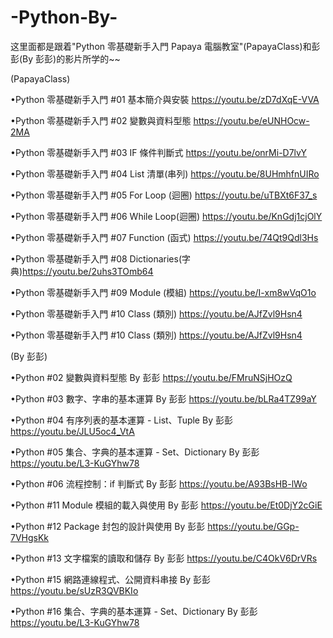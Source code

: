 # -Python-By-
这里面都是跟着"Python 零基礎新手入門 Papaya 電腦教室"(PapayaClass)和彭彭(By 彭彭)的影片所学的~~

(PapayaClass)

•Python 零基礎新手入門 #01 基本簡介與安裝    https://youtu.be/zD7dXqE-VVA

•Python 零基礎新手入門 #02 變數與資料型態    https://youtu.be/eUNHOcw-2MA

•Python 零基礎新手入門 #03 IF 條件判斷式     https://youtu.be/onrMi-D7lvY

•Python 零基礎新手入門 #04 List 清單(串列)   https://youtu.be/8UHmhfnUIRo

•Python 零基礎新手入門 #05 For Loop (迴圈)   https://youtu.be/uTBXt6F37_s

•Python 零基礎新手入門 #06 While Loop(迴圈)  https://youtu.be/KnGdj1cjOlY

•Python 零基礎新手入門 #07 Function (函式)   https://youtu.be/74Qt9Qdl3Hs

•Python 零基礎新手入門 #08 Dictionaries(字典)https://youtu.be/2uhs3TOmb64

•Python 零基礎新手入門 #09 Module (模組)     https://youtu.be/I-xm8wVqO1o

•Python 零基礎新手入門 #10 Class (類別)      https://youtu.be/AJfZvl9Hsn4

•Python 零基礎新手入門 #10 Class (類別)      https://youtu.be/AJfZvl9Hsn4

(By 彭彭)
 
•Python #02 變數與資料型態 By 彭彭                        https://youtu.be/FMruNSjHOzQ

•Python #03 數字、字串的基本運算 By 彭彭                   https://youtu.be/bLRa4TZ99aY

•Python #04 有序列表的基本運算 - List、Tuple By 彭彭       https://youtu.be/JLU5oc4_VtA

•Python #05 集合、字典的基本運算 - Set、Dictionary By 彭彭 https://youtu.be/L3-KuGYhw78

•Python #06 流程控制：if 判斷式 By 彭彭                    https://youtu.be/A93BsHB-lWo

•Python #11 Module 模組的載入與使用 By 彭彭                https://youtu.be/Et0DjY2cGiE

•Python #12 Package 封包的設計與使用 By 彭彭               https://youtu.be/GGp-7VHgsKk

•Python #13 文字檔案的讀取和儲存 By 彭彭                   https://youtu.be/C4OkV6DrVRs

•Python #15 網路連線程式、公開資料串接 By 彭彭              https://youtu.be/sUzR3QVBKIo

•Python #16 集合、字典的基本運算 - Set、Dictionary By 彭彭 https://youtu.be/L3-KuGYhw78
